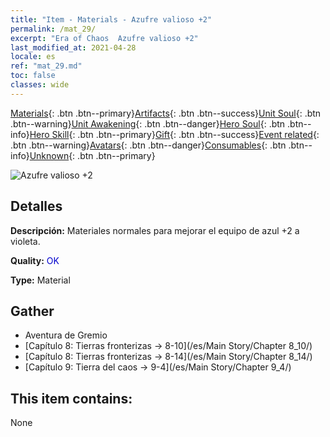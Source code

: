 ```yaml
---
title: "Item - Materials - Azufre valioso +2"
permalink: /mat_29/
excerpt: "Era of Chaos  Azufre valioso +2"
last_modified_at: 2021-04-28
locale: es
ref: "mat_29.md"
toc: false
classes: wide
---
```

 [Materials](/ItemsES/){: .btn .btn--primary}[Artifacts](/ItemsES/Artifacts/){: .btn .btn--success}[Unit Soul](/ItemsES/UnitSoul/){: .btn .btn--warning}[Unit Awakening](/ItemsES/UnitAwakening/){: .btn .btn--danger}[Hero Soul](/ItemsES/HeroSoul/){: .btn .btn--info}[Hero Skill](/ItemsES/HeroSkill/){: .btn .btn--primary}[Gift](/ItemsES/Gift/){: .btn .btn--success}[Event related](/ItemsES/Events/){: .btn .btn--warning}[Avatars](/ItemsES/Avatars/){: .btn .btn--danger}[Consumables](/ItemsES/Consumables/){: .btn .btn--info}[Unknown](/ItemsES/Unknown/){: .btn .btn--primary}

 ![Azufre valioso +2](/images/t/i_cailiao_liuhuang1.png)

## Detalles
 **Descripción:** Materiales normales para mejorar el equipo de azul +2 a violeta.

 **Quality:** <span style="color: #0000CD">OK</span>

 **Type:** Material

## Gather

*    Aventura de Gremio 
*    [Capítulo 8: Tierras fronterizas -> 8-10](/es/Main Story/Chapter 8_10/) 
*    [Capítulo 8: Tierras fronterizas -> 8-14](/es/Main Story/Chapter 8_14/) 
*    [Capítulo 9: Tierra del caos -> 9-4](/es/Main Story/Chapter 9_4/) 

## This item contains:

  None

